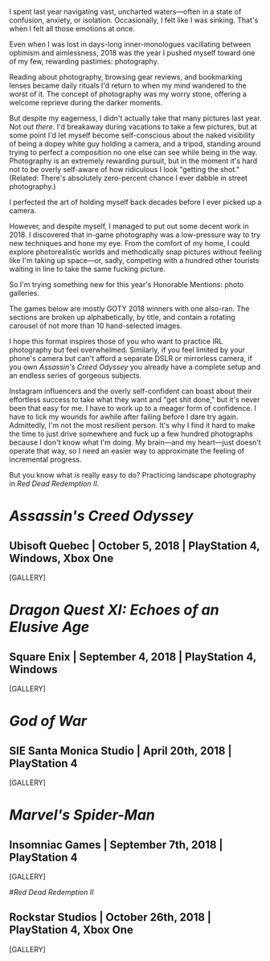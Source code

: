 I spent last year navigating vast, uncharted waters—often in a state of confusion, anxiety, or isolation. Occasionally, I felt like I was sinking. That's when I felt all those emotions at once.

Even when I was lost in days-long inner-monologues vacillating between optimism and aimlessness, 2018 was the year I pushed myself toward one of my few, rewarding pastimes: photography.

Reading about photography, browsing gear reviews, and bookmarking lenses became daily rituals I'd return to when my mind wandered to the worst of it. The concept of photography was my worry stone, offering a welcome reprieve during the darker moments.

But despite my eagerness, I didn't actually take that many pictures last year. Not out _there_. I'd breakaway during vacations to take a few pictures, but at some point I'd let myself become self-conscious about the naked visibility of being a dopey white guy holding a camera, and a tripod, standing around trying to perfect a composition no one else can see while being in the way. Photography is an extremely rewarding pursuit, but in the moment it's hard not to be overly self-aware of how ridiculous I look "getting the shot." (Related: There's absolutely zero-percent chance I ever dabble in street photography.)

I perfected the art of holding myself back decades before I ever picked up a camera.

However, and despite myself, I managed to put out some decent work in 2018. I discovered that in-game photography was a low-pressure way to try new techniques and hone my eye. From the comfort of my home, I could explore photorealistic worlds and methodically snap pictures without feeling like I'm taking up space—or, sadly, competing with a hundred other tourists waiting in line to take the same fucking picture.

So I'm trying something new for this year's Honorable Mentions: photo galleries.

The games below are mostly GOTY 2018 winners with one also-ran. The sections are broken up alphabetically, by title, and contain a rotating carousel of not more than 10 hand-selected images.

I hope this format inspires those of you who want to practice IRL photography but feel overwhelmed. Similarly, if you feel limited by your phone's camera but can't afford a separate DSLR or mirrorless camera, if you own _Assassin's Creed Odyssey_ you already have a complete setup and an endless series of gorgeous subjects.

Instagram influencers and the overly self-confident can boast about their effortless success to take what they want and "get shit done," but it's never been that easy for me. I have to work up to a meager form of confidence. I have to lick my wounds for awhile after failing before I dare try again. Admittedly, I'm not the most resilient person. It's why I find it hard to make the time to just drive somewhere and fuck up a few hundred photographs because I don't know what I'm doing. My brain—and my heart—just doesn't operate that way, so I need an easier way to approximate the feeling of incremental progress.

But you know what _is_ really easy to do? Practicing landscape photography in _Red Dead Redemption II_.

# _Assassin's Creed Odyssey_
## Ubisoft Quebec | October 5, 2018 | PlayStation 4, Windows, Xbox One

[GALLERY]

# _Dragon Quest XI: Echoes of an Elusive Age_
## Square Enix | September 4, 2018 | PlayStation 4, Windows

[GALLERY]

# _God of War_
## SIE Santa Monica Studio | April 20th, 2018 | PlayStation 4

[GALLERY]

# _Marvel's Spider-Man_
## Insomniac Games | September 7th, 2018 | PlayStation 4

[GALLERY]

#_Red Dead Redemption II_
## Rockstar Studios | October 26th, 2018 | PlayStation 4, Xbox One

[GALLERY]
